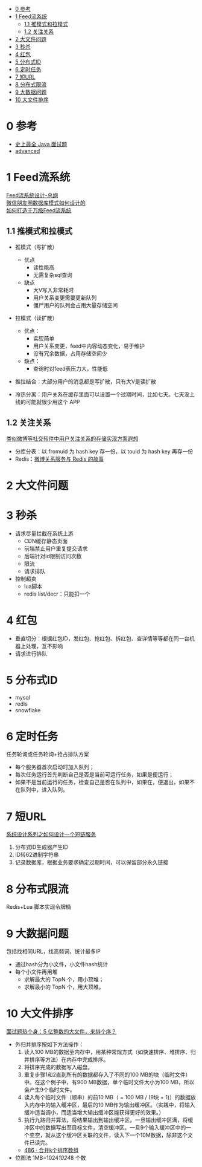<!-- TOC -->

- [0 参考](#0-参考)
- [1 Feed流系统](#1-feed流系统)
    - [1.1 推模式和拉模式](#11-推模式和拉模式)
    - [1.2 关注关系](#12-关注关系)
- [2 大文件问题](#2-大文件问题)
- [3 秒杀](#3-秒杀)
- [4 红包](#4-红包)
- [5 分布式ID](#5-分布式id)
- [6 定时任务](#6-定时任务)
- [7 短URL](#7-短url)
- [8 分布式限流](#8-分布式限流)
- [9 大数据问题](#9-大数据问题)
- [10 大文件排序](#10-大文件排序)

<!-- /TOC -->
# 0 参考
- [史上最全 Java 面试题](https://www.cnblogs.com/crazymakercircle/p/14367907.html)
- [advanced](https://doocs.github.io/advanced-java)
# 1 Feed流系统
[Feed流系统设计-总纲](https://developer.aliyun.com/article/706808)  
[微信朋友圈数据库模式如何设计的](https://www.zhihu.com/question/21909660)  
[如何打造千万级Feed流系统](https://developer.aliyun.com/article/224132)  

## 1.1 推模式和拉模式
- 推模式（写扩散）
    - 优点
        - 读性能高
        - 无需复杂sql查询
    - 缺点
        - 大V写入非常耗时
        - 用户关系变更需要更新队列
        - 僵尸用户的队列会占用大量存储空间
- 拉模式（读扩散）
    - 优点：
        - 实现简单
        - 用户关系变更，feed中内容动态变化，易于维护
        - 没有冗余数据，占用存储空间少
    - 缺点：
        - 查询时对feed表压力大，性能低

- 推拉结合：大部分用户的消息都是写扩散，只有大V是读扩散
- 冷热分离：用户关系在缓存里面可以设置一个过期时间，比如七天。七天没上线的可能就很少用这个 APP  
## 1.2 关注关系
[类似微博等社交软件中用户关注关系的存储实现方案遐想](https://cloud.tencent.com/developer/article/1451238)
- 分库分表：以 fromuid 为 hash key 存一份，以 touid 为 hash key 再存一份
- Redis：[微博关系服务与 Redis 的故事](https://www.infoq.cn/article/weibo-relation-service-with-redis)

# 2 大文件问题


# 3 秒杀
- 请求尽量拦截在系统上游
    - CDN缓存静态页面
    - 前端禁止用户重复提交请求
    - 后端针对id限制访问次数
    - 限流
    - 请求排队
- 控制超卖
    - lua脚本
    - redis list/decr：只能扣一个
# 4 红包
- 垂直切分：根据红包ID，发红包、抢红包、拆红包、查详情等等都在同一台机器上处理，互不影响
- 请求进行排队
# 5 分布式ID
- mysql
- redis
- snowflake
# 6 定时任务 
任务轮询或任务轮询+抢占排队方案
- 每个服务器首次启动时加入队列；
- 每次任务运行首先判断自己是否是当前可运行任务，如果是便运行；
- 如果不是当前运行的任务，检查自己是否在队列中，如果在，便退出，如果不在队列中，进入队列。

# 7 短URL
[系统设计系列之如何设计一个短链服务](https://xie.infoq.cn/article/483fcfbe3f942cb1fa9d9ce20)
1. 分布式ID生成器产生ID
2. ID转62进制字符串
3. 记录数据库，根据业务要求确定过期时间，可以保留部分永久链接
# 8 分布式限流
Redis+Lua 脚本实现令牌桶

# 9 大数据问题
包括找相同URL，找高频词，统计最多IP
- 通过hash分为小文件，小文件hash统计
- 每个小文件再用堆
    - 求解最大的 TopN 个，用小顶堆；
    - 求解最小的 TopN 个，用大顶堆。
# 10 大文件排序
[面试题热个身：5 亿整数的大文件，来排个序？](https://cloud.tencent.com/developer/article/1592913)
- 外归并排序按如下方法操作：
    1. 读入100 MB的数据至内存中，用某种常规方式（如快速排序、堆排序、归并排序等方法）在内存中完成排序。
    2. 将排序完成的数据写入磁盘。
    3. 重复步骤1和2直到所有的数据都存入了不同的100 MB的块（临时文件）中。在这个例子中，有900 MB数据，单个临时文件大小为100 MB，所以会产生9个临时文件。
    4. 读入每个临时文件（顺串）的前10 MB（ = 100 MB / (9块 + 1)）的数据放入内存中的输入缓冲区，最后的10 MB作为输出缓冲区。（实践中，将输入缓冲适当调小，而适当增大输出缓冲区能获得更好的效果。）
    5. 执行九路归并算法，将结果输出到输出缓冲区。一旦输出缓冲区满，将缓冲区中的数据写出至目标文件，清空缓冲区。一旦9个输入缓冲区中的一个变空，就从这个缓冲区关联的文件，读入下一个10M数据，除非这个文件已读完。
    - [486 · 合并k个排序数组](https://www.lintcode.com/problem/486/)
- 位图法
1MB=1024*1024*8 个数
